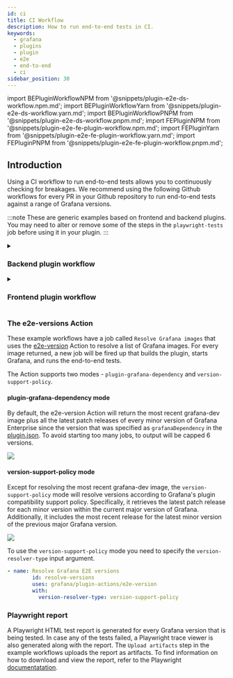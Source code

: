 ```yaml
---
id: ci
title: CI Workflow
description: How to run end-to-end tests in CI.
keywords:
  - grafana
  - plugins
  - plugin
  - e2e
  - end-to-end
  - ci
sidebar_position: 30
---
```


import BEPluginWorkflowNPM from '@snippets/plugin-e2e-ds-workflow.npm.md';
import BEPluginWorkflowYarn from '@snippets/plugin-e2e-ds-workflow.yarn.md';
import BEPluginWorkflowPNPM from '@snippets/plugin-e2e-ds-workflow.pnpm.md';
import FEPluginNPM from '@snippets/plugin-e2e-fe-plugin-workflow.npm.md';
import FEPluginYarn from '@snippets/plugin-e2e-fe-plugin-workflow.yarn.md';
import FEPluginPNPM from '@snippets/plugin-e2e-fe-plugin-workflow.pnpm.md';

## Introduction

Using a CI workflow to run end-to-end tests allows you to continuously checking for breakages. We recommend using the following Github workflows for every PR in your Github repository to run end-to-end tests against a range of Grafana versions.

:::note These are generic examples based on frontend and backend plugins. You may need to alter or remove some of the steps in the `playwright-tests` job before using it in your plugin.
:::

<details>
  <summary> <h3>Backend plugin workflow</h3> </summary>
  <CodeSnippets
snippets={[
{ component: BEPluginWorkflowNPM, label: 'npm' },
{ component: BEPluginWorkflowYarn, label: 'yarn' },
{ component: BEPluginWorkflowPNPM, label: 'pnpm' }
]}
groupId="package-manager"
queryString="current-package-manager"
/>
</details>

<details>
  <summary> <h3>Frontend plugin workflow</h3> </summary>
  <CodeSnippets
snippets={[
{ component: BEPluginWorkflowNPM, label: 'npm' },
{ component: BEPluginWorkflowYarn, label: 'yarn' },
{ component: BEPluginWorkflowPNPM, label: 'pnpm' }
]}
groupId="package-manager"
queryString="current-package-manager"
/>
</details>

### The e2e-versions Action

These example workflows have a job called `Resolve Grafana images` that uses the [e2e-version](https://github.com/grafana/plugin-actions/tree/main/e2e-version) Action to resolve a list of Grafana images. For every image returned, a new job will be fired up that builds the plugin, starts Grafana, and runs the end-to-end tests.

The Action supports two modes - `plugin-grafana-dependency` and `version-support-policy`.

#### plugin-grafana-dependency mode

By default, the e2e-version Action will return the most recent grafana-dev image plus all the latest patch releases of every minor version of Grafana Enterprise since the version that was specified as `grafanaDependency` in the [plugin.json](../metadata.md). To avoid starting too many jobs, to output will be capped 6 versions.

![](/img/e2e-version-plugin-dependency.png)

#### version-support-policy mode

Except for resolving the most recent grafana-dev image, the `version-support-policy` mode will resolve versions according to Grafana's plugin compatibility support policy. Specifically, it retrieves the latest patch release for each minor version within the current major version of Grafana. Additionally, it includes the most recent release for the latest minor version of the previous major Grafana version.

![](/img/e2e-version-version-support-policy.png)

To use the `version-support-policy` mode you need to specify the `version-resolver-type` input argument.

```yml
- name: Resolve Grafana E2E versions
        id: resolve-versions
        uses: grafana/plugin-actions/e2e-version
        with:
          version-resolver-type: version-support-policy
```

### Playwright report

A Playwright HTML test report is generated for every Grafana version that is being tested. In case any of the tests failed, a Playwright trace viewer is also generated along with the report. The `Upload artifacts` step in the example workflows uploads the report as artifacts. To find information on how to download and view the report, refer to the Playwright [documentatation](https://playwright.dev/docs/ci-intro#html-report).
